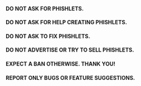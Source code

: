 #### DO NOT ASK FOR PHISHLETS.
#### DO NOT ASK FOR HELP CREATING PHISHLETS.
#### DO NOT ASK TO FIX PHISHLETS.
#### DO NOT ADVERTISE OR TRY TO SELL PHISHLETS.

#### EXPECT A BAN OTHERWISE. THANK YOU!

#### REPORT ONLY BUGS OR FEATURE SUGGESTIONS.
